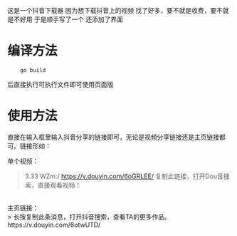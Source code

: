 这是一个抖音下载器
因为想下载抖音上的视频
找了好多，要不就是收费，要不就是不好用
于是顺手写了一个
还添加了界面

# 编译方法
```shell
    go build
```
后直接执行可执行文件即可使用页面版

# 使用方法
直接在输入框里输入抖音分享的链接即可，无论是视频分享链接还是主页链接都可。链接形如：<br>

单个视频：<br>
> 3.33 WZm:/  https://v.douyin.com/6oGRLEE/ 复制此链接，打开Dou音搜索，直接观看视频！
<br>
主页链接：<br>
> 长按复制此条消息，打开抖音搜索，查看TA的更多作品。 https://v.douyin.com/6otwUTD/